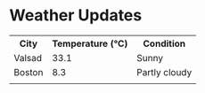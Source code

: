# Weather Updates

<!-- WEATHER-UPDATE-START -->
<table><tr><th>City</th><th>Temperature (°C)</th><th>Condition</th></tr><tr><td>Valsad</td><td>33.1</td><td>Sunny</td></tr><tr><td>Boston</td><td>8.3</td><td>Partly cloudy</td></tr><tr><td></td><td></td><td></td></tr></table>
<!-- WEATHER-UPDATE-END -->
